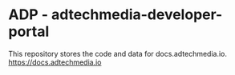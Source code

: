 ADP - adtechmedia-developer-portal
===

This repository stores the code and data for docs.adtechmedia.io. https://docs.adtechmedia.io
